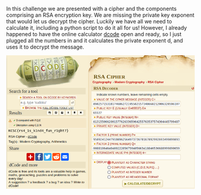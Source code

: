 In this challenge we are presented with a cipher and the components comprising an RSA encryption key. We are missing the private key exponent that would let us decrypt the cipher. Luckily we have all we need to calculate it, including a python script to do it all for us! However, I already happened to have the online calculator [dcode](https://dcode.fr) open and ready, so I just plugged all the numbers in and it calculates the private exponent d, and uses it to decrypt the message.

![](RSA_what.png)
